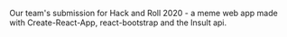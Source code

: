 Our team's submission for Hack and Roll 2020 - a meme web app made with Create-React-App, react-bootstrap and the Insult api. 
